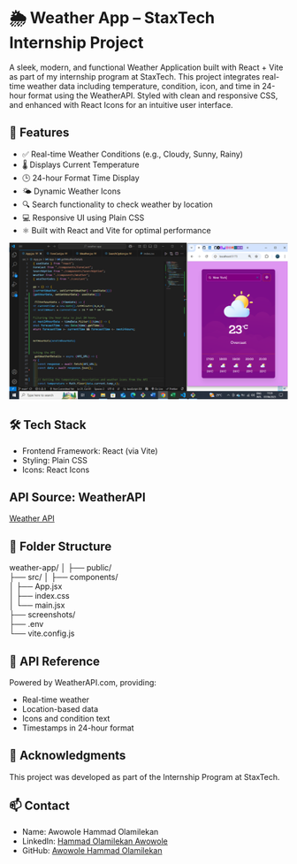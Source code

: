 # 🌦️ Weather App – StaxTech Internship Project
A sleek, modern, and functional Weather Application built with React + Vite as part of my internship program at StaxTech. This project integrates real-time weather data including temperature, condition, icon, and time in 24-hour format using the WeatherAPI. Styled with clean and responsive CSS, and enhanced with React Icons for an intuitive user interface.

## 🚀 Features
- ✅ Real-time Weather Conditions (e.g., Cloudy, Sunny, Rainy)
- 🌡️ Displays Current Temperature
- 🕒 24-hour Format Time Display
- 🌤️ Dynamic Weather Icons
- 🔍 Search functionality to check weather by location
- 💻 Responsive UI using Plain CSS
- ⚛️ Built with React and Vite for optimal performance


![Alt weather app develop by Awowole Hammad Olamilekan](./weather-app%20snipshot.png)


## 🛠️ Tech Stack
- Frontend Framework: React (via Vite)
- Styling: Plain CSS
- Icons: React Icons

## API Source: WeatherAPI
[Weather API](https://www.weatherapi.com/)

## 📁 Folder Structure

weather-app/
│
├── public/               
├── src/
│   ├── components/       
│   ├── App.jsx           
│   ├── index.css         
│   └── main.jsx          
├── screenshots/          
├── .env                  
└── vite.config.js  

## 🔑 API Reference
Powered by WeatherAPI.com, providing:

- Real-time weather
- Location-based data
- Icons and condition text
- Timestamps in 24-hour format

## 🙌 Acknowledgments
This project was developed as part of the Internship Program at StaxTech.


## 📫 Contact
- Name: Awowole Hammad Olamilekan
- LinkedIn: [Hammad Olamilekan Awowole](https://www.linkedin.com/in/awowole-hammad-olamilekan/)
- GitHub: [Awowole Hammad Olamilekan](https://github.com/lexycon002)

